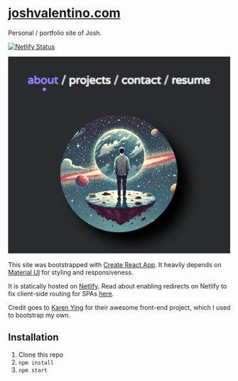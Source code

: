# [joshvalentino.com](https://joshvalentino.com)

Personal / portfolio site of Josh.

[![Netlify Status](https://api.netlify.com/api/v1/badges/4a97bf5c-a702-4b54-b193-b4e7ccdcc4f6/deploy-status)](https://app.netlify.com/sites/joshvalentinocom/deploys)

<img src="./public/preview2.png" width="500px">

This site was bootstrapped with [Create React App](https://github.com/facebook/create-react-app). It heavily depends on [Material UI](https://material-ui.com/) for styling and responsiveness.

It is statically hosted on [Netlify](http://netlify.com/). Read about enabling redirects on Netlify to fix client-side routing for SPAs [here](https://www.blog.karenying.com/posts/404-react-page-not-found).

Credit goes to [Karen Ying](https://github.com/karenying) for their awesome front-end project, which I used to bootstrap my own.

## Installation

1. Clone this repo
2. `npm install`
3. `npm start`
